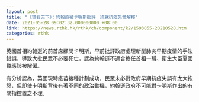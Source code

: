 ```yaml
---
layout: post
title: "《環看天下》：約翰遜被卡明斯批評　須就抗疫失當解釋"
date: 2021-05-28 09:02:32.000000000 +08:00
link: https://news.rthk.hk/rthk/ch/component/k2/1593055-20210528.htm
categories: rthk
---
```


英國首相約翰遜的前首席顧問卡明斯，早前批評政府處理新型肺炎早期疫情的手法錯誤，導致大批民眾不必要死亡，認為約翰遜不適合擔任首相一職、衛生大臣夏國賢應該被解僱。

有分析認為，英國現時疫苗接種計劃成功，民眾未必對政府早期抗疫失誤有太大抱怨，但即使卡明斯背後有著不同的政治動機，約翰遜政府不可能對卡明斯作出的有關指控置之不理。
